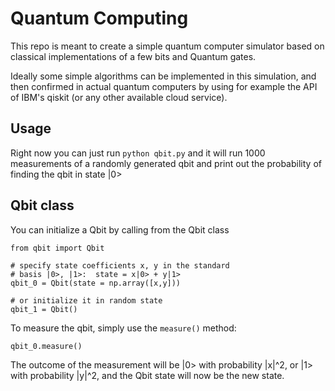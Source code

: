 # Quantum Computing 
This repo is meant to create a simple quantum computer simulator based on classical implementations of a few bits and 
Quantum gates.

Ideally some simple algorithms can be implemented in this simulation, and then confirmed in actual quantum computers by 
using for example the API of IBM's qiskit (or any other available cloud service).  

## Usage
Right now you can just run 
```python qbit.py```
and it will run 1000 measurements of a randomly generated qbit and print out the probability of finding the qbit in 
state |0>

## Qbit class 
You can initialize a Qbit by calling from the Qbit class
```
from qbit import Qbit

# specify state coefficients x, y in the standard 
# basis |0>, |1>:  state = x|0> + y|1>
qbit_0 = Qbit(state = np.array([x,y]))

# or initialize it in random state
qbit_1 = Qbit()
```
To measure the qbit, simply use the ```measure()``` method:
``` 
qbit_0.measure()
```
The outcome of the measurement will be |0> with probability |x|^2, or 
|1> with probability |y|^2, and the Qbit state will now be the new state.